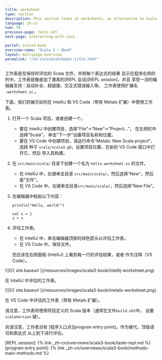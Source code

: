```yaml
---
title: worksheet
type: section
description: This section looks at worksheets, an alternative to Scala projects.
language: zh-cn
num: 70
previous-page: tools-sbt
next-page: interacting-with-java

partof: scala3-book
overview-name: "Scala 3 — Book"
layout: multipage-overview
permalink: "/zh-cn/scala3/book/:title.html"
---
```



工作表是在保存时评估的 Scala 文件，并把每个表达式的结果
显示在程序右侧的列中。工作表就像是加了激素的[REPL 会话][REPL session]，并且
享受一流的编辑器支持：自动补全、超链接、交互式错误输入等。
工作表使用扩展名 `.worksheet.sc` 。

下面，我们将展示如何在 IntelliJ 和 VS Code（带有 Metals 扩展）中使用工作表。

1. 打开一个 Scala 项目，或者创建一个。
   - 要在 IntelliJ 中创建项目，选择“File”->“New”->“Project...”， 在左侧栏中选择“Scala”，
     单击“下一步”设置项目名称和位置。
   - 要在 VS Code 中创建项目，请运行命令“Metals: New Scala project”，选择
     种子 `scala/scala3.g8`，设置项目位置，在新的 VS Code 窗口中打开它，然后
     导入其构建。
1. 在 `src/main/scala/` 目录下创建一个名为 `hello.worksheet.sc` 的文件。
   - 在 IntelliJ 中，右键单击目录 `src/main/scala/`，然后选择“New”，然后
     是“文件”。
   - 在 VS Code 中，右键单击目录`src/main/scala/`，然后选择“New File”。
1. 在编辑器中粘贴以下内容：
   ~~~
   println("Hello, world!")
   
   val x = 1
   x + x
   ~~~

1. 评估工作表。
   - 在 IntelliJ 中，单击编辑器顶部的绿色箭头以评估工作表。
   - 在 VS Code 中，保存文件。
   
   您应该在右侧面板 (IntelliJ) 上看到每一行的评估结果，或者
   作为注释（VS Code）。

![]({{ site.baseurl }}/resources/images/scala3-book/intellij-worksheet.png)

在 IntelliJ 中评估的工作表。

![]({{ site.baseurl }}/resources/images/scala3-book/metals-worksheet.png)

在 VS Code 中评估的工作表（带有 Metals 扩展）。

请注意，工作表将使用项目定义的 Scala 版本（通常在文件`build.sbt`中，
设置 `scalaVersion` 键）。

另请注意，工作表没有 [程序入口点][program entry point]。作为替代，顶级语句和表达式
从上到下进行评估。


[REPL session]: {% link _zh-cn/overviews/scala3-book/taste-repl.md %}
[program entry point]: {% link _zh-cn/overviews/scala3-book/methods-main-methods.md %}
